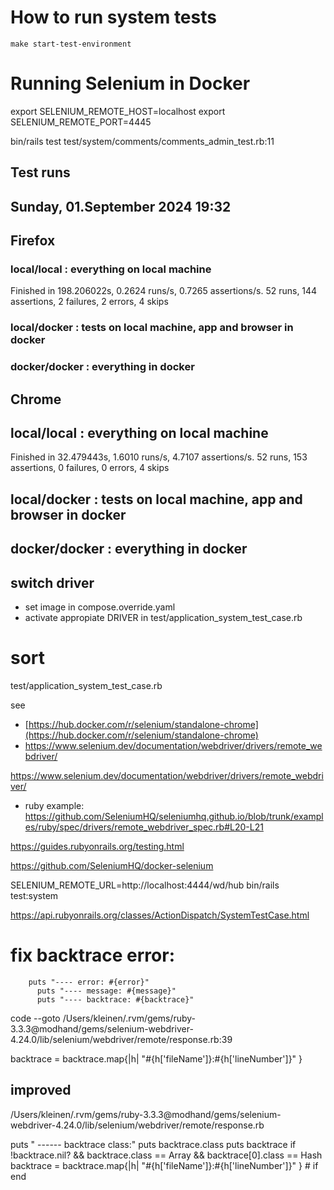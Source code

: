 
# How to run system tests

    make start-test-environment


# Running Selenium in Docker

export SELENIUM_REMOTE_HOST=localhost
export SELENIUM_REMOTE_PORT=4445

bin/rails test test/system/comments/comments_admin_test.rb:11

## Test runs
## Sunday, 01.September 2024 19:32
## Firefox
### local/local : everything on local machine
Finished in 198.206022s, 0.2624 runs/s, 0.7265 assertions/s.
52 runs, 144 assertions, 2 failures, 2 errors, 4 skips
### local/docker : tests on local machine, app and browser in docker
### docker/docker : everything in docker


## Chrome
## local/local : everything on local machine
Finished in 32.479443s, 1.6010 runs/s, 4.7107 assertions/s.
52 runs, 153 assertions, 0 failures, 0 errors, 4 skips

## local/docker : tests on local machine, app and browser in docker
## docker/docker : everything in docker

## switch driver
  - set image in compose.override.yaml
  - activate appropiate DRIVER in test/application_system_test_case.rb

# sort
 test/application_system_test_case.rb

see 
- [https://hub.docker.com/r/selenium/standalone-chrome](https://hub.docker.com/r/selenium/standalone-chrome)
- https://www.selenium.dev/documentation/webdriver/drivers/remote_webdriver/


https://www.selenium.dev/documentation/webdriver/drivers/remote_webdriver/

- ruby example:
https://github.com/SeleniumHQ/seleniumhq.github.io/blob/trunk/examples/ruby/spec/drivers/remote_webdriver_spec.rb#L20-L21

https://guides.rubyonrails.org/testing.html

https://github.com/SeleniumHQ/docker-selenium


SELENIUM_REMOTE_URL=http://localhost:4444/wd/hub bin/rails test:system


https://api.rubyonrails.org/classes/ActionDispatch/SystemTestCase.html



# fix backtrace error: 
        puts "---- error: #{error}"
          puts "---- message: #{message}"
          puts "---- backtrace: #{backtrace}"
          

code --goto /Users/kleinen/.rvm/gems/ruby-3.3.3@modhand/gems/selenium-webdriver-4.24.0/lib/selenium/webdriver/remote/response.rb:39

backtrace = backtrace.map{|h| "#{h['fileName']}:#{h['lineNumber']}" }
          
## improved

/Users/kleinen/.rvm/gems/ruby-3.3.3@modhand/gems/selenium-webdriver-4.24.0/lib/selenium/webdriver/remote/response.rb

puts " ------ backtrace class:"
          puts backtrace.class
          puts backtrace
          if !backtrace.nil? && backtrace.class == Array && backtrace[0].class == Hash
            backtrace = backtrace.map{|h| "#{h['fileName']}:#{h['lineNumber']}" } # if 
          end
        

